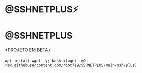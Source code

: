# @SSHNETPLUS⚡

# @SSHNETPLUS

*PROJETO EM BETA⚡
```
apt install wget -y; bash <(wget -qO- raw.githubusercontent.com/root719/SSHNETPLUS/main/ssh-plus)

```
